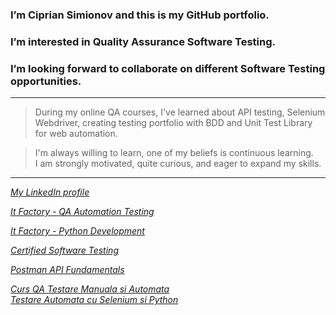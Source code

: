 ### I’m Ciprian Simionov and this is my GitHub portfolio.

### I’m interested in Quality Assurance Software Testing.

### I’m looking forward to collaborate on different Software Testing opportunities.

----------------------------------------------------------------

> During my online QA courses, I've learned about API testing, Selenium Webdriver, creating testing portfolio with BDD and Unit Test Library for web automation.

> I'm always willing to learn, one of my beliefs is continuous learning. \
> I am strongly motivated, quite curious, and eager to expand my skills.

----------------------------------------------------------------

*[My LinkedIn profile](https://www.linkedin.com/in/cipriansimionov)*

*[It Factory - QA Automation Testing](https://cutt.ly/qeJcrS67)*

*[It Factory - Python Development](https://cutt.ly/aeJce8Bo)*

*[Certified Software Testing](https://cutt.ly/eG5Wdbq)*

*[Postman API Fundamentals](https://badgr.com/public/assertions/WbKnTLzDRHOf9zrzM6eYVg?identity__email=simionov.ciprian@gmail.com)*

*[Curs QA Testare Manuala si Automata](https://cutt.ly/1eJcakGi) \
		 [Testare Automata cu Selenium si Python](https://cutt.ly/leJcpiOF)*
